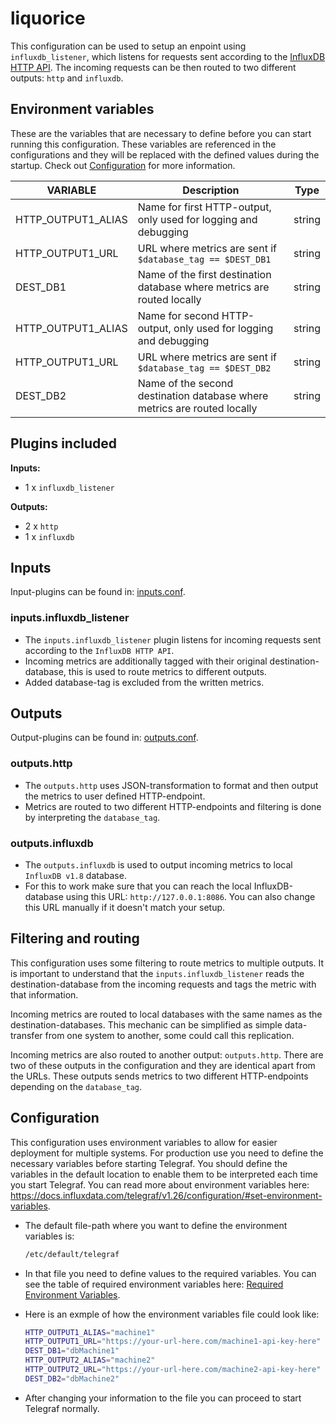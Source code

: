 # liquorice

This configuration can be used to setup an enpoint using `influxdb_listener`, which listens for requests sent according to the [InfluxDB HTTP API](https://docs.influxdata.com/influxdb/v1.8/guides/write_data/). The incoming requests can be then routed to two different outputs: `http` and `influxdb`.

## Environment variables

These are the variables that are necessary to define before you can start running this  configuration. These variables are referenced in the configurations and they will be replaced with the defined values during the startup. Check out [Configuration](#configuration) for more information.

| VARIABLE  	| Description  	| Type  	|
|---	        |---	        |---	    |
| HTTP_OUTPUT1_ALIAS  	| Name for first HTTP-output, only used for logging and debugging	| string  	|
| HTTP_OUTPUT1_URL  	| URL where metrics are sent if `$database_tag == $DEST_DB1`	| string  	|
| DEST_DB1  	| Name of the first destination database where metrics are routed locally	| string  	|
| HTTP_OUTPUT1_ALIAS  	| Name for second HTTP-output, only used for logging and debugging	| string  	|
| HTTP_OUTPUT1_URL  	| URL where metrics are sent if `$database_tag == $DEST_DB2`	| string  	|
| DEST_DB2  	| Name of the second destination database where metrics are routed locally	| string  	|



## Plugins included

**Inputs:**
- 1 x `influxdb_listener`

**Outputs:**
- 2 x `http`
- 1 x `influxdb` 


## Inputs

Input-plugins can be found in: [inputs.conf](inputs.conf).

### inputs.influxdb_listener

- The `inputs.influxdb_listener` plugin listens for incoming requests sent according to the `InfluxDB HTTP API`.
- Incoming metrics are additionally tagged with their original destination-database, this is used to route metrics to different outputs.
- Added database-tag is excluded from the written metrics.

## Outputs

Output-plugins can be found in: [outputs.conf](outputs.conf).

### outputs.http

- The `outputs.http` uses JSON-transformation to format and then output the metrics to user defined HTTP-endpoint. 
- Metrics are routed to two different HTTP-endpoints and filtering is done by interpreting the `database_tag`.

### outputs.influxdb

- The `outputs.influxdb` is used to output incoming metrics to local `InfluxDB v1.8` database. 
- For this to work make sure that you can reach the local InfluxDB-database using this URL: `http://127.0.0.1:8086`. You can also change this URL manually if it doesn't match your setup.


## Filtering and routing

This configuration uses some filtering to route metrics to multiple outputs. It is important to understand that the `inputs.influxdb_listener` reads the destination-database from the incoming requests and tags the metric with that information.

Incoming metrics are routed to local databases with the same names as the destination-databases. This mechanic can be simplified as simple data-transfer from one system to another, some could call this replication.

Incoming metrics are also routed to another output: `outputs.http`. There are two of these outputs in the configuration and they are identical apart from the URLs. These outputs sends metrics to two different HTTP-endpoints depending on the `database_tag`.


## Configuration

This configuration uses environment variables to allow for easier deployment for multiple systems. For production use you need to define the necessary variables before starting Telegraf. You should define the variables in the default location to enable them to be interpreted each time you start Telegraf. You can read more about environment variables here: https://docs.influxdata.com/telegraf/v1.26/configuration/#set-environment-variables.

- The default file-path where you want to define the environment variables is:

    ```bash
    /etc/default/telegraf
    ```

- In that file you need to define values to the required variables. You can see the table of required environment variables here: [Required Environment Variables](#environment-variables).
- Here is an exmple of how the environment variables file could look like:

    ```bash
    HTTP_OUTPUT1_ALIAS="machine1"
    HTTP_OUTPUT1_URL="https://your-url-here.com/machine1-api-key-here"
    DEST_DB1="dbMachine1"
    HTTP_OUTPUT2_ALIAS="machine2"
    HTTP_OUTPUT2_URL="https://your-url-here.com/machine2-api-key-here"
    DEST_DB2="dbMachine2"
    ```

- After changing your information to the file you can proceed to start Telegraf normally.